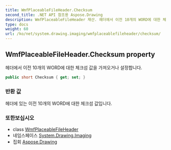 ```yaml
---
title: WmfPlaceableFileHeader.Checksum
second_title: .NET API 참조용 Aspose.Drawing
description: WmfPlaceableFileHeader 재산. 헤더에서 이전 10개의 WORD에 대한 체크섬 값을 가져오거나 설정합니다.
type: docs
weight: 60
url: /ko/net/system.drawing.imaging/wmfplaceablefileheader/checksum/
---
```

## WmfPlaceableFileHeader.Checksum property

헤더에서 이전 10개의 WORD에 대한 체크섬 값을 가져오거나 설정합니다.

```csharp
public short Checksum { get; set; }
```

### 반환 값

헤더에 있는 이전 10개의 WORD에 대한 체크섬 값입니다.

### 또한보십시오

* class [WmfPlaceableFileHeader](../)
* 네임스페이스 [System.Drawing.Imaging](../../wmfplaceablefileheader/)
* 집회 [Aspose.Drawing](../../../)


